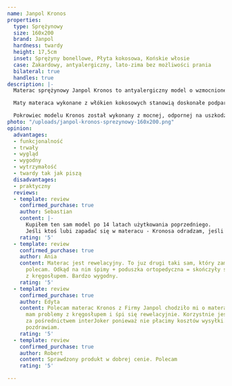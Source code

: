 ```yaml
---
name: Janpol Kronos
properties:
  type: Sprężynowy
  size: 160x200
  brand: Janpol
  hardness: twardy
  height: 17,5cm
  inset: Sprężyny bonellowe, Płyta kokosowa, Końskie włosie
  case: Żakardowy, antyalergiczny, lato-zima bez możliwości prania
  bilateral: true
  handles: true
description: |-
  Materac sprężynowy Janpol Kronos to antyalergiczny model o wzmocnionej budowie. Do jego konstrukcji zostały wykorzystane sprężyny bonellowe, końskie włosie oraz płyty kokosowe. Takie połączenie sprawia, że model Kronos jest świetnym materacem rehabilitacyjnym dla osób mających problemy z kręgosłupem oraz utrzymaniem prawidłowej postawy ciała. Na jeden metr kwadratowy materaca przypada 111 sprężyn, co wpływa znacząco na poprawę jakości każdego wypoczynku.

  Maty materaca wykonane z włókien kokosowych stanowią doskonałe podparcie dla sylwetki podczas snu, zapewniając zdrowy wypoczynek. Odpowiadają także za prawidłowy obieg powietrza wewnątrz materaca. Ta właściwość sprawia, że osoba korzystająca z materaca nie poci się podczas snu. Dodatkowo włókna orzechów kokosowych to materiał w stu procentach naturalny, niewydzielający toksyn. Stanowi więc idealne podłoże do snu dla alergików i osób o większej wrażliwości. Producent jednostronnie zastosował również w materacu końskie włosie. Jego zadaniem jest dodatkowe usztywnianie konstrukcji oraz wydłużenie żywotności materaca.

  Pokrowiec modelu Kronos został wykonany z mocnej, odpornej na uszkodzenia tkaniny żakardowej, która nie podrażnia skóry. Jest dwustronny, a każda ze stron została wykonana z innego rodzaju materiału. Strona pikowana to warstwa bawełniana, która stanowi wzmocnienie wentylacji wkładu materaca, podczas gdy strona wełniana zatrzymuje ciepło i sprawdza się świetnie w mroźne, zimowe noce. Pokrowiec żakardowy należy czyścić ręcznie i miejscowo. Nie powinien być prany w pralce - może ulec zniszczeniu.
photo: "/uploads/janpol-kronos-sprezynowy-160x200.png"
opinion:
  advantages:
  - funkcjonalność
  - trwały
  - wygląd
  - wygodny
  - wytrzymałość
  - twardy tak jak piszą
  disadvantages:
  - praktyczny
  reviews:
  - template: review
    confirmed_purchase: true
    author: Sebastian
    content: |-
      Kupiłem ten sam model po 14 latach użytkowania poprzedniego.
      Jeśli ktoś lubi zapadać się w materacu - Kronosa odradzam, jeśli zaś preferuje twarde spanie - Kronos będzie idealny. Ściągany pokrowiec nadający się do prania to duża zaleta. Polecam, zwłaszcza za tę cenę.
    rating: '5'
  - template: review
    confirmed_purchase: true
    author: Ania
    content: Materac jest rewelacyjny. To juz drugi taki sam, który zamówiliśmy. Gorąco
      polecam. Odkąd na nim śpimy + poduszka ortopedyczna = skończyły się moje problemy
      z kręgosłupem. Bardzo wygodny.
    rating: '5'
  - template: review
    confirmed_purchase: true
    author: Edyta
    content: Polecam materac Kronos z Firmy Janpol chodziło mi o materac twardy ponieważ
      mam problemy z kręgosłupem i śpi się rewelacyjnie. Korzystnie jest kupić je
      za pośrednictwem interJoker ponieważ nie płacimy kosztów wysyłki. Polecam i
      pozdrawiam.
    rating: '5'
  - template: review
    confirmed_purchase: true
    author: Robert
    content: Sprawdzony produkt w dobrej cenie. Polecam
    rating: '5'

---
```

